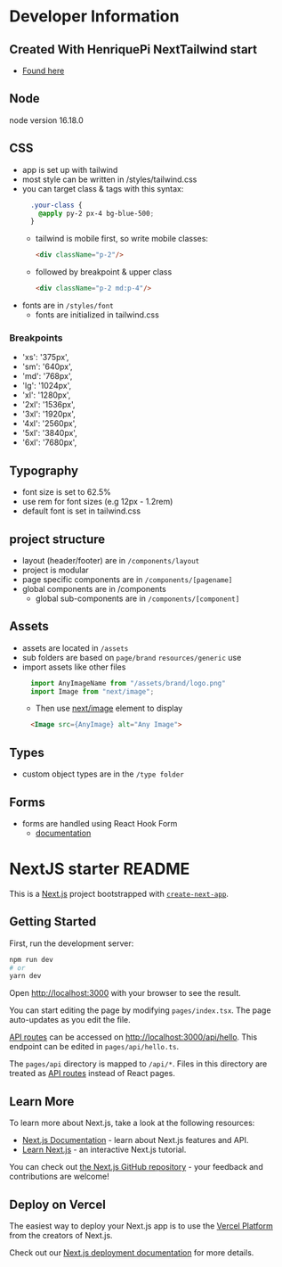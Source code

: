 # Developer Information

## Created With HenriquePi NextTailwind start
- [Found here](https://github.com/HenriquePi/NextTailwind)

## Node
node version 16.18.0

## CSS
- app is set up with tailwind
- most style can be written in /styles/tailwind.css
- you can target class & tags with this syntax:
  ```css
    .your-class {
      @apply py-2 px-4 bg-blue-500;
    }
    ```
  - tailwind is mobile first, so write mobile classes:
    ```html
    <div className="p-2"/>
    ```
  - followed by breakpoint & upper class
    ```html 
    <div className="p-2 md:p-4"/>
    ```
- fonts are in `/styles/font`
  - fonts are initialized in tailwind.css

### Breakpoints
- 'xs': '375px',
- 'sm': '640px',
- 'md': '768px',
- 'lg': '1024px',
- 'xl': '1280px',
- '2xl': '1536px',
- '3xl': '1920px',
- '4xl': '2560px',
- '5xl': '3840px',
- '6xl': '7680px',

## Typography
- font size is set to 62.5%
- use rem for font sizes (e.g 12px - 1.2rem)
- default font is set in tailwind.css

## project structure
- layout (header/footer) are in `/components/layout`
- project is modular
- page specific components are in `/components/[pagename]`
- global components are in /components
  - global sub-components are in `/components/[component]`

## Assets
- assets are located in `/assets`
- sub folders are based on `page/brand` `resources/generic` use
- import assets like other files
  ```js 
    import AnyImageName from "/assets/brand/logo.png"
    import Image from "next/image";
  ```
  - Then use [next/image](https://nextjs.org/docs/api-reference/next/image) element to display
  ```html 
    <Image src={AnyImage} alt="Any Image">
  ```
## Types
- custom object types are in the `/type folder`

## Forms
- forms are handled using React Hook Form
  - [documentation](https://react-hook-form.com/)

# NextJS starter README
This is a [Next.js](https://nextjs.org/) project bootstrapped with [`create-next-app`](https://github.com/vercel/next.js/tree/canary/packages/create-next-app).

## Getting Started

First, run the development server:

```bash
npm run dev
# or
yarn dev
```

Open [http://localhost:3000](http://localhost:3000) with your browser to see the result.

You can start editing the page by modifying `pages/index.tsx`. The page auto-updates as you edit the file.

[API routes](https://nextjs.org/docs/api-routes/introduction) can be accessed on [http://localhost:3000/api/hello](http://localhost:3000/api/hello). This endpoint can be edited in `pages/api/hello.ts`.

The `pages/api` directory is mapped to `/api/*`. Files in this directory are treated as [API routes](https://nextjs.org/docs/api-routes/introduction) instead of React pages.

## Learn More

To learn more about Next.js, take a look at the following resources:

- [Next.js Documentation](https://nextjs.org/docs) - learn about Next.js features and API.
- [Learn Next.js](https://nextjs.org/learn) - an interactive Next.js tutorial.

You can check out [the Next.js GitHub repository](https://github.com/vercel/next.js/) - your feedback and contributions are welcome!

## Deploy on Vercel

The easiest way to deploy your Next.js app is to use the [Vercel Platform](https://vercel.com/new?utm_medium=default-template&filter=next.js&utm_source=create-next-app&utm_campaign=create-next-app-readme) from the creators of Next.js.

Check out our [Next.js deployment documentation](https://nextjs.org/docs/deployment) for more details.